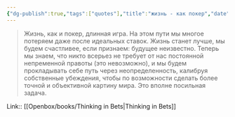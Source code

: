 ```yaml
---
{"dg-publish":true,"tags":["quotes"],"title":"жизнь - как покер","date":"2022-06-14T07:34:34+03:00","modified_at":"2024-02-26T10:19:46+03:00","aliases":"жизнь - как покер","dg-path":"/quotes/202206140734.md","permalink":"/quotes/202206140734/","dgPassFrontmatter":true}
---
```



> Жизнь, как и покер, длинная игра. На этом пути мы многое потеряем даже после идеальных ставок. Жизнь станет лучше, мы будем счастливее, если признаем: будущее неизвестно. Теперь мы знаем, что никто всерьез не требует от нас постоянной непременной правоты (это невозможно), и мы будем прокладывать себе путь через неопределенность, калибруя собственные убеждения, чтобы по возможности сделать более точной и объективной картину мира. Это вполне посильная задача.

Link:: [[Openbox/books/Thinking in Bets\|Thinking in Bets]]
